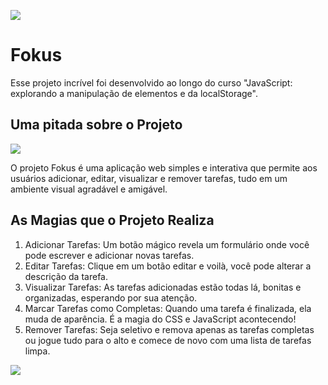 ![](thumbnail.png)

# Fokus

Esse projeto incrível foi desenvolvido ao longo do curso "JavaScript: explorando a manipulação de elementos e da localStorage".

## Uma pitada sobre o Projeto

![](print.png)


O projeto Fokus é uma aplicação web simples e interativa que permite aos usuários adicionar, editar, visualizar e remover tarefas, tudo em um ambiente visual agradável e amigável.

## As Magias que o Projeto Realiza

1. Adicionar Tarefas: Um botão mágico revela um formulário onde você pode escrever e adicionar novas tarefas.
2. Editar Tarefas: Clique em um botão editar e voilà, você pode alterar a descrição da tarefa.
3. Visualizar Tarefas: As tarefas adicionadas estão todas lá, bonitas e organizadas, esperando por sua atenção.
4. Marcar Tarefas como Completas: Quando uma tarefa é finalizada, ela muda de aparência. É a magia do CSS e JavaScript acontecendo!
5. Remover Tarefas: Seja seletivo e remova apenas as tarefas completas ou jogue tudo para o alto e comece de novo com uma lista de tarefas limpa.

![](https://media.tenor.com/cX92mi1p-NYAAAAd/coding-anime.gif)





